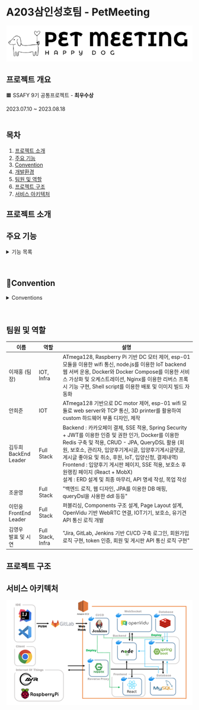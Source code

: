 # A203삼인성호팀 - PetMeeting
![메인베너](./assets/images/가로로고-photoaidcom-invert-removebg-preview.png)

## 프로젝트 개요
🟧 SSAFY 9기 공통프로젝트 - **최우수상**

2023.07.10 ~ 2023.08.18
<br><br>

## 목차
1. [프로젝트 소개](#프로젝트-소개)
2. [주요 기능](#주요-기능)
3. [Convention](#📝PR-&-Commit-Message-Rule)
4. [개발환경]()
5. [팀원 및 역할](#팀원-및-역할)
6. [프로젝트 구조](#프로젝트-구조)
7. [서비스 아키텍처](#서비스-아키텍처)

## 프로젝트 소개


## 주요 기능

<details>
<summary>기능 목록</summary>

### **1. 회원가입**
![회원가입](./assets/PetMeeting영상모음/공통%20GIF/1.%20회원가입.gif)

### **2. 충전**
![충전](./assets/PetMeeting영상모음/공통%20GIF/2.%20충전.gif)

### **3. 입양신청**
![회원가입](./assets/PetMeeting영상모음/공통%20GIF/1.%20회원가입.gif)

### **4. IOT기기조작**
![IOT](./assets/PetMeeting영상모음/공통%20GIF/11.%20IoT%20기기%20조작.gif)

### **5. 유기견 상세 및 후원**
![상세 및 후원](./assets/PetMeeting영상모음/공통%20GIF/7.%20유기견%20상세%20및%20후원.gif)

### **6. 입양후기**
![입양후기](./assets/PetMeeting영상모음/공통%20GIF/3.%20입양후기.gif)

### **7. 문의게시판**
![문의게시판](./assets/PetMeeting영상모음/공통%20GIF/4.%20문의게시판.gif)

### **8. 마이페이지**
![문의게시판](./assets/PetMeeting영상모음/공통%20GIF/8.%20마이페이지.gif)

### **9. 이용방법**
![문의게시판](./assets/PetMeeting영상모음/공통%20GIF/5.%20이용방법.gif)

</details>
<br><br>





## 📝Convention
<details>
<summary>Conventions</summary>

<details>
<summary>📌 PR & Commit 컨벤션</summary>

### Pull Request
- 명령 / 스프린트 명 / 이름

### Commit Message
- 명령 / 스토리 또는 테스크 / 내용

### Command keyword
- :heavy_plus_sign: ADD : 파일, 디렉토리 추가
- :black_nib: MOD : 파일 수정 (파일명 수정도)
- :scissors: DEL : 파일, 디렉토리 삭제
- :open_file_folder: MOVE : 파일, 디렉토리 이동
- :boom: MERGE : 브랜치 충돌 후 직접 Merge

## Branch Rule

### Branch classification
- master: 배포 가능한 안정된 버전
- develop: 기능 개발중인 브랜치, 모든 기능 개발은 develop의 하위 브랜치에서 진행
- feature: 개발중인 기능명으로 브랜치 생성, 영문 소문자와 언더바(_)로 구성

예시
> master <br/>
> develop <br/>
> &nbsp; └ frontend <br/>
> &nbsp;&nbsp;&nbsp;&nbsp;&nbsp; └ login <br/>
> &nbsp; └ backend <br/>
> &nbsp;&nbsp;&nbsp;&nbsp;&nbsp; └ reservation <br/>

### Git branch 사용법

- 현재 branch 확인<br/>
  `git branch`
- 새로운 branch 생성하기<br/>
  `git branch 브랜치명`
- branch 이동하기<br/>
  `git switch 브랜치명`
- branch를 생성하면서 이동하기<br/>
  `git switch -c 브랜치명`
- 변경사항 복원하기<br/>
  `git restore 파일명`
- branch 삭제하기<br/>
  `git branch -d 브랜치명`
- branch push하기<br/>
  `git push -u origin 브랜치명` (원격 레포지토리에 브랜치가 없을 때)<br/>
  `git push`
</details>

---
<br>

# 📝DB
<details>
<summary>📌 DB 네이밍 컨벤션</summary>

## **1. 테이블 및 기타 관계는 단수형을 사용한다**

## **2. 테이블명 설정시 예약어, 약어는 피한다**


- 유기견 놀이 예약테이블 : ~~RV-devise~~ -> reservation-device


## **3. 테이블명은 소문자로 작성한다**
```
- 두 개 이상의 단어를 조합해서 쓸 때는 스네이크케이스로 쓴다.
- 한 단어일때는 소문자로 적는다.
```

## **4. 필드명은 스네이크 케이스 사용한다**
```
유기견 테이블 - 몸무게 : weight
```

## **5. 기본키 필드는 `접두어_no` 형식을 사용한다**
```
유기견놀이예약고유번호 : reservation_device_no
```

## **6. 외래키 필드이름은 참조한 테이블의 기본키 필드명을 사용한다**
```
입양후기게시판(post) 에서 이용자(member) 참조
-> 외래키 명 : member_no
```
## `DB 명명 규칙의 중요성`

#### ☑️ 이름은 오래간다.

데이터 구조는 일반적으로 어플리케이션 코드보다 훨씬 지속력이 높아 **영향력이 오래간다.**

#### ☑️ 이름은 계약이다.

한번 컬럼이나 테이블 이름을 정해 놓으면 개발 단계에서는 그 이름을 그대로 사용하기 때문에
**만약 컬럼과 테이블의 이름이 변경된다면 의존하고 있던 코드에서도 수정**이 일어나야 한다.

#### ☑️ 개발자 환경의 차이.

이름이 잘 정의된 테이블, 컬럼이 있다면 **개발자 본인과 다른 개발자들도 DB구조를 이해하는데 적은 시간이 소요된다.**

</details>

---
<br>

# 📝JAVA
<details>
<summary>📌 JAVA 컨벤션</summary>

[참고사이트](https://google.github.io/styleguide/javaguide.html)

### 인코딩(ENCODING)
기본 UTF-8

### 자바 소스 파일 구조
1. 시작 주석(있을 경우)  
![image](https://github.com/yoonoi/algo-study/assets/94058311/8f21856d-df7b-404c-ad30-860597144e47)

2. Package & Import 명세  
![image](https://github.com/yoonoi/algo-study/assets/94058311/a036bb32-8b07-4088-97f4-3b184355b541)

3. 최상위 Class 및 Interface 선언  
  
### 선언 ★
- static import에만 와일드 카드(*)를 허용한다.  
  (클래스를 import할 때는 와일드 카드없이 모든 클래스명을 다 쓴다.)
    ![image](https://github.com/yoonoi/ssafy-project/assets/94058311/b1c6d786-7315-45cf-abf1-4164a6dca6a6)
- 클래스/메서드/멤버변수의 제한자는 아래의 순서로 쓴다.  
    (https://docs.oracle.com/javase/specs/jls/se7/html/jls-18.html 참조)
  ![image](https://github.com/yoonoi/ssafy-project/assets/94058311/bea8036c-e738-473e-a7da-f244c6f12cb7)
- 어노테이션 선언 후 새 줄을 사용한다. 단, 파라미터가 없는 어노테이션은 같은 줄에 선언할 수 있다.
- 문장이 끝나는 ; 뒤에는 새 줄을 삽입한다.
- 하나의 선언문에는 하나의 변수만 작성한다.
![image](https://github.com/yoonoi/ssafy-project/assets/94058311/713beb9c-2ada-449c-8523-d08173d487c1)
- 배열 선언에 오는 대괄호([])는 타입의 바로 뒤에 붙인다.
![image](https://github.com/yoonoi/ssafy-project/assets/94058311/8344861d-e095-45f3-8635-9017d939a0d2)
- long형의 숫자에는 마지막에 대문자'L'을 붙인다.

</details>

---
<br>

# 📝Jira
<details>
<summary>📌 Jira 컨벤션</summary>

[Jira 컨벤션 참고](https://upsw-p.tistory.com/25)

## 🚗스프린트
- 각 스프린트는 1주일을 기준으로 진행한다.
- 각 스프린트 기준으로 일인당 40 Point의 스토리 포인트가 부여된다.
  - 하루에 8포인트 ( 8시간 ) * 5 = 40 Point
## 🚓이슈 등록
- 이슈 등록은 개인이 JIRA Convention에 맞추어 등록한다.
- 이슈 등록 후 해당 이슈에 본인 파트의 팀원을 등록한다.
## 🚕이슈관리
- 최초 이슈를 할당받으면 담당자는 스토리 포인트를 부여한다.
- 또한 해당 이슈의 우선순위를 설정한다.
- 작업 들어가기 전 할 일 --> 진행 중
- 진행 완료하면 --> 완료로 상태를 최신화한다.
- 설명란에 최대한 자세히 해당 이슈에 있어서 `담당자`가 작성한다.
- 모든 이슈 관련 문의는 댓글 기능을 통해 이뤄지며 SNS/전화는 지양한다.


## 🚌작업유형
### - Epic(에픽)
- 큰 단위의 업무(기능 명세서 기준, 중분류 단위)로 에픽을 생성한다.
- 매주 월요일 스프린트를 들어가기 전에 Epic들을 검토하고 수정사항과 수행해야하는 하위 Task 들을 정한다.
- 논의한 Epic을 기본으로 해당 Epic에 담당자를 지정하여 생성한다.

### - Task(작업)

- Epic 하위에 기능명세서의 소분류 기준으로 task를 생성한다.
- task의 Description에 스토리를 적는다.
- 스프린트에 넣을 때, `서브테스크 단위를 사용하지 않기 위해서` 생성컨벤션에 맞춰서 해당이슈를 재생성하여 추가한다.

```js
[생성컨벤션]

ex) [BE]1-1-1 일반회원가입 , [FE]1-1-1 일반회원가입, [IOT]1-1-3 기기조작

[BE] : Back-end

[FE] : Front-end

[IOT] : Internet of Things
```


### - 스토리
- 기능 구현에 해당하지 않는 기타 내용들을 스토리로 작성한다.


</details>

</details>
<br><br>

## 팀원 및 역할

| 이름                      | 역할       | 설명                                                         |
| ------------------------- | ---------- | ------------------------------------------------------------ |
| 이재홍 (팀장)             | IOT, Infra | ATmega128, Raspberry Pi 기반 DC 모터 제어, esp-01 모듈을 이용한 wifi 통신, node.js를 이용한 IoT backend 웹 서버 운용, Docker와 Docker Compose를 이용한 서비스 가상화 및 오케스트레이션, Nginx를 이용한 리버스 프록시 기능 구현, Shell script를 이용한 배포 및 이미지 빌드 자동화 |
| 안희준                    | IOT | ATmega128 기반으로 DC motor 제어, esp-01 wifi 모듈로 web server와 TCP 통신, 3D printer를 활용하여 custom 하드웨어 부품 디자인, 제작 |
| 김두희<br/>BackEnd Leader | Full Stack | Backend : 카카오페이 결제, SSE 적용, Spring Security + JWT를 이용한 인증 및 권한 인가, Docker를 이용한 Redis 구축 및 적용, CRUD - JPA, QueryDSL 활용 (회원, 보호소, 관리자, 입양후기게시글, 입양후기게시글댓글, 게시글 좋아요 및 취소, 후원, IoT, 입양신청, 결제내역) <br/> Frontend : 입양후기 게시판 페이지, SSE 적용, 보호소 후원랭킹 페이지 (React + MobX)<br/> 설계 : ERD 설계 및 최종 마무리, API 명세 작성, 목업 작성 |
| 조윤영                    | Full Stack | "백엔드 로직, 웹 디자인, JPA를 이용한 DB 매핑, queryDsl을 사용한 ddl 등등" |
| 이민웅<br/>FrontEnd Leader| Full Stack | 퍼블리싱, Components 구조 설계, Page Layout 설계, OpenVidu 기반 WebRTC 연결, IOT기기, 보호소, 유기견 API 통신 로직 개발 |
| 김영우<br/>발표 및 시연 | Full Stack, Infra | "Jira, GitLab, Jenkins 기반 CI/CD 구축 로그인, 회원가입 로직 구현, token 인증, 회원 및 게시판 API 통신 로직 구현" |


## 프로젝트 구조



## 서비스 아키텍처
![flowchart](./assets/FlowChart.png)
